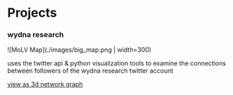 # Projects

### wydna research

![MoLV Map](./images/big_map.png | width=300)
  
uses the twitter api & python visualization tools to examine the
connections between followers of the wydna research twitter account
  
[view as 3d network graph][1]

[1]: network.html
